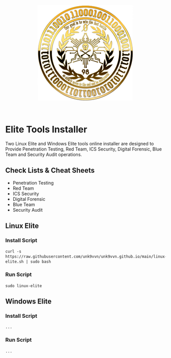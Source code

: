 <div align=center markdown="1">

![Unk9-Logo](https://raw.githubusercontent.com/unk9vvn/unk9vvn.github.io/main/logo.png)

</div>
<br>
</div>

# Elite Tools Installer
Two Linux Elite and Windows Elite tools online installer are designed to Provide Penetration Testing, Red Team, ICS Security, Digital Forensic, Blue Team and Security Audit operations.

## Check Lists & Cheat Sheets
* Penetration Testing
* Red Team
* ICS Security
* Digital Forensic
* Blue Team
* Security Audit

## Linux Elite

### Install Script
```
curl -s https://raw.githubusercontent.com/unk9vvn/unk9vvn.github.io/main/linux-elite.sh | sudo bash
```
### Run Script
```
sudo linux-elite
```
## Windows Elite

### Install Script
```
...
```
### Run Script
```
...
